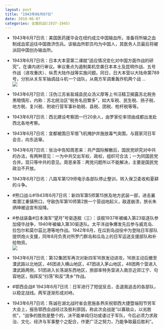 ```yaml
---
layout: post
title: "1943年06月07日"
date: 2018-06-07
categories: 全面抗战(1937-1945)
---
```


<meta name="referrer" content="no-referrer" />

- 1943年6月7日讯：美国医药援华会在纽约成立中国输血所，准备将所输之血制成血浆运往中国救济伤兵。该输血所职员均为中国人，其医务人员最后将被派回中国创办输血所。 

- 1943年6月7日讯：日本大本营第二课就“适应情况变化对中国方面作战的研究”，在课内进行审议。审议重点为遏制美机空袭日本本土及昆明作战、五号作战（进攻重庆）、纵贯大陆作战等实施问题。同日，日大本营以大陆命第789号，分别从关东军抽调战斗机一个战队，从南方军调重轰炸机两个战 ... <br/><img src="https://wx1.sinaimg.cn/large/aca367d8ly1fs2wybvdhnj20c809zq30.jpg" />

- 1943年6月7日讯：汪伪江苏省盐城县民众汤义厚等上书汪精卫揭露苏北税务黑暗情形，内称：苏北统治区“税务名目繁多”，如大车税、民生税、扬子税、地方税、复兴税、附收行营军事补助税、县税、团税、枪杆税等等。 

- 1943年6月7日讯：西北建设考察团一行20余人，由罗家伦率领由成都出发赴西北各地考察。 

- 1943年6月7日讯：宜都被围日军借飞机掩护并施放毒气突围，与聂家河日军会合，向东逃窜。 

- 1943年6月7日讯：张治中告知周恩来：共产国际解散后，国民党研究对中共的办法，有两种意见：一为中共交出军权、政权，组织可合法；一为同国民党合并。现只等中共的意见。周恩来答：两党问题所以不能解决，主要是国民党政治不开放。 

- 1943年6月7日讯：八路军第129师电示各部队停止整训，转入保卫麦收和夏耕的斗争。 

- #熊口战斗#1943年6月7日讯：新四军第5师第15旅及地方武装一部，进击襄南潜江重镇熊口，守敌伪军第10师第2旅一个营战地起义，敌遂崩溃，旅长朱炳坤被迫宣布投降。 

- #参战装备#日本海军“望月”号驱逐舰（三）：该舰1937年被编入第23驱逐队参加侵华战争，1940年被编入第30驱逐队。太平洋战争爆发先后参与威克岛、拉包尔和莫尔茲比港等地作战。1942年6月，在瓜到岛战役中为登陆日军部队提供炮火支援，同年8月负责对所罗门群岛和瓜岛上的日军运送支援部队和补给物资。 <br/><img src="https://wx1.sinaimg.cn/large/aca367d8ly1fs2dvouisij21hc0r278o.jpg" />

- 1943年6月7日讯：第32集团军再次对新四军16旅发动进攻，16旅主动后撤至溧武路以北地区，46团进入横山地区，47团进入茅山地区，48团两个营进入溧武路两侧，51团进入长荡湖东西地区，旅部率特务营进入南京近郊江宁、句容地区，指挥反“扫荡”和反“清乡”作战。 

- #鄂西会战# 1943年6月7日讯：日军进行了短促反击，击退我追击的各部队，以稳定战线。两军逐渐形成对峙。 

- 1943年6月7日讯：陈诚在湖北战时省会恩施各界庆祝鄂西大捷暨端阳节劳军大会上，报告鄂西会战经过及胜利原因，称此次会战是“以寡敌众，以劣胜优”，“战争的胜败是整个的，决不能单纯归功或诿过于军队，今后必须力求政治、文化、经济与军事整个之配合，作更广泛之努力，乃能争取最后胜利”。 

